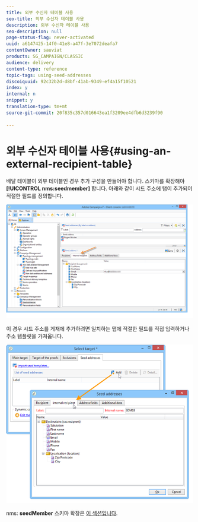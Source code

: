 ```yaml
---
title: 외부 수신자 테이블 사용
seo-title: 외부 수신자 테이블 사용
description: 외부 수신자 테이블 사용
seo-description: null
page-status-flag: never-activated
uuid: a6147425-14f0-41e8-a47f-3e7072deafa7
contentOwner: sauviat
products: SG_CAMPAIGN/CLASSIC
audience: delivery
content-type: reference
topic-tags: using-seed-addresses
discoiquuid: 92c32b2d-d8bf-41ab-9349-ef4a15f10521
index: y
internal: n
snippet: y
translation-type: tm+mt
source-git-commit: 20f835c357d016643ea1f3209ee4dfb6d3239f90

---
```



# 외부 수신자 테이블 사용{#using-an-external-recipient-table}

배달 테이블이 외부 테이블인 경우 추가 구성을 만들어야 합니다. 스키마를 확장해야 **[!UICONTROL nms:seedmember]** 합니다. 아래와 같이 시드 주소에 탭이 추가되어 적절한 필드를 정의합니다.

![](assets/s_ncs_user_seedlist_new_tab.png)

이 경우 시드 주소를 게재에 추가하려면 일치하는 탭에 적절한 필드를 직접 입력하거나 주소 템플릿을 가져옵니다.

![](assets/s_ncs_user_seedlist_add_new_tab.png)

nms: **seedMember** 스키마 확장은 [이 섹션입니다](../../configuration/using/seed-addresses.md).
